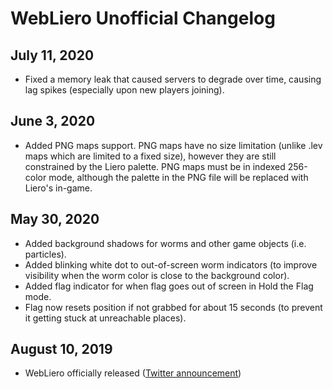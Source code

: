 # WebLiero Unofficial Changelog

## July 11, 2020

* Fixed a memory leak that caused servers to degrade over time, causing lag spikes (especially upon new players joining).

## June 3, 2020

* Added PNG maps support. PNG maps have no size limitation (unlike .lev maps which are limited to a fixed size), however they are still constrained by the Liero palette. PNG maps must be in indexed 256-color mode, although the palette in the PNG file will be replaced with Liero's in-game.

## May 30, 2020

* Added background shadows for worms and other game objects (i.e. particles).
* Added blinking white dot to out-of-screen worm indicators (to improve visibility when the worm color is close to the background color).
* Added flag indicator for when flag goes out of screen in Hold the Flag mode.
* Flag now resets position if not grabbed for about 15 seconds (to prevent it getting stuck at unreachable places).

## August 10, 2019

* WebLiero officially released ([Twitter announcement](https://twitter.com/lieroofficial/status/1160174180337442817))
